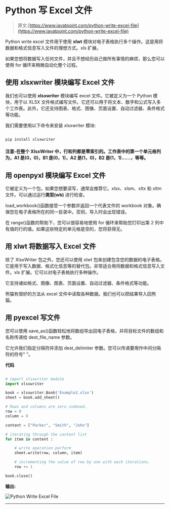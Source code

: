 # Python 写 Excel 文件

> 原文:[https://www.javatpoint.com/python-write-excel-file](https://www.javatpoint.com/python-write-excel-file)

Python write excel 文件用于使用 **xlwt** 模块对电子表格执行多个操作。这是用将数据和格式信息写入文件的理想方式。xls 扩展。

如果您想将数据写入任何文件，并且不想经历自己做所有事情的麻烦，那么您可以使用 for 循环来稍微自动化整个过程。

## 使用 xlsxwriter 模块编写 Excel 文件

我们也可以使用 **xlsxwriter** 模块编写 excel 文件。它被定义为一个 Python 模块，用于以 XLSX 文件格式编写文件。它还可以用于将文本、数字和公式写入多个工作表。此外，它还支持图表、格式、图像、页面设置、自动过滤器、条件格式等功能。

我们需要使用以下命令来安装 xlsxwriter 模块:

```py

pip install xlsxwriter   

```

#### 注意-在整个 XlsxWriter 中，行和列都是零索引的。工作表中的第一个单元格列为，A1 是(0，0)，B1 是(0，1)，A2 是(1，0)，B2 是(1，1)......，等等。

## 用 openpyxl 模块编写 Excel 文件

它被定义为一个包，如果您想要读写，通常会推荐它。xlsx、xlsm、xltx 和 xltm 文件。可以通过运行**类型(wb)** 进行检查。

load_workbook()函数接受一个参数并返回一个代表文件的 workbook 对象。确保您在电子表格所在的同一目录中。否则，导入时会出现错误。

在 range()函数的帮助下，您可以很容易地使用 for 循环来帮助您打印出第 2 列中有值的行的值。如果这些特定的单元格是空的，您将获得无。

## 用 xlwt 将数据写入 Excel 文件

除了 XlsxWriter 包之外，您还可以使用 xlwt 包来创建包含您的数据的电子表格。它是用于写入数据、格式化信息等的替代包。非常适合用将数据和格式信息写入文件。xls 扩展。它可以对电子表格执行多种操作。

它支持诸如格式、图像、图表、页面设置、自动过滤器、条件格式等功能。

熊猫有很好的方法从 excel 文件中读取各种数据。我们也可以把结果导入回熊猫。

## 用 pyexcel 写文件

您可以使用 save_as()函数轻松地将数组导出回电子表格，并将目标文件的数组和名称传递给 dest_file_name 参数。

它允许我们指定分隔符并添加 dest_delimiter 参数。您可以传递要用作中间分隔符的符号" "。

**代码**

```py

# import xlsxwriter module   
import xlsxwriter   

book = xlsxwriter.Book('Example2.xlsx')   
sheet = book.add_sheet()   

# Rows and columns are zero indexed.   
row = 0  
column = 0  

content = ["Parker", "Smith", "John"]   

# iterating through the content list   
for item in content :   

    # write operation perform   
    sheet.write(row, column, item)   

    # incrementing the value of row by one with each iterations.   
    row += 1  

book.close()   

```

**输出:**

![Python Write Excel File](img/e6611a713395d80bdc84551db2e656c3.png)

* * *